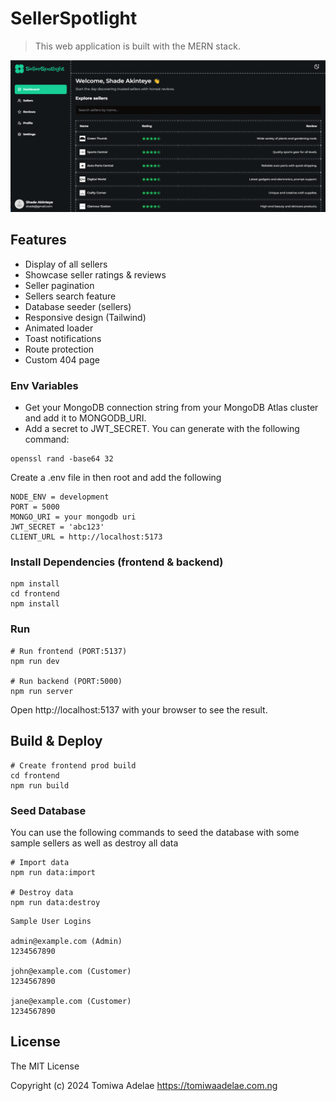 # SellerSpotlight

> This web application is built with the MERN stack.

![The dashboard page of the seller screen](./frontend/public/assets/images/showcase-img.png)

## Features

-   Display of all sellers
-   Showcase seller ratings & reviews
-   Seller pagination
-   Sellers search feature
-   Database seeder (sellers)
-   Responsive design (Tailwind)
-   Animated loader
-   Toast notifications
-   Route protection
-   Custom 404 page

### Env Variables

-   Get your MongoDB connection string from your MongoDB Atlas cluster and add it to MONGODB_URI.
-   Add a secret to JWT_SECRET. You can generate with the following command:

```
openssl rand -base64 32
```

Create a .env file in then root and add the following

```
NODE_ENV = development
PORT = 5000
MONGO_URI = your mongodb uri
JWT_SECRET = 'abc123'
CLIENT_URL = http://localhost:5173
```

### Install Dependencies (frontend & backend)

```
npm install
cd frontend
npm install
```

### Run

```
# Run frontend (PORT:5137)
npm run dev

# Run backend (PORT:5000)
npm run server
```

Open http://localhost:5137 with your browser to see the result.

## Build & Deploy

```
# Create frontend prod build
cd frontend
npm run build
```

### Seed Database

You can use the following commands to seed the database with some sample sellers as well as destroy all data

```
# Import data
npm run data:import

# Destroy data
npm run data:destroy
```

```
Sample User Logins

admin@example.com (Admin)
1234567890

john@example.com (Customer)
1234567890

jane@example.com (Customer)
1234567890
```

## License

The MIT License

Copyright (c) 2024 Tomiwa Adelae https://tomiwaadelae.com.ng
